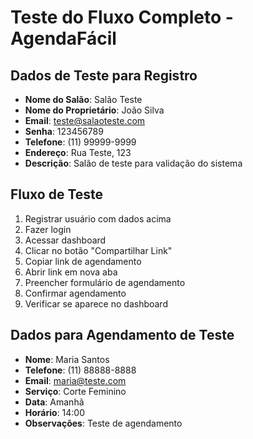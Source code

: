 # Teste do Fluxo Completo - AgendaFácil

## Dados de Teste para Registro
- **Nome do Salão**: Salão Teste
- **Nome do Proprietário**: João Silva
- **Email**: teste@salaoteste.com
- **Senha**: 123456789
- **Telefone**: (11) 99999-9999
- **Endereço**: Rua Teste, 123
- **Descrição**: Salão de teste para validação do sistema

## Fluxo de Teste
1. Registrar usuário com dados acima
2. Fazer login
3. Acessar dashboard
4. Clicar no botão "Compartilhar Link"
5. Copiar link de agendamento
6. Abrir link em nova aba
7. Preencher formulário de agendamento
8. Confirmar agendamento
9. Verificar se aparece no dashboard

## Dados para Agendamento de Teste
- **Nome**: Maria Santos
- **Telefone**: (11) 88888-8888
- **Email**: maria@teste.com
- **Serviço**: Corte Feminino
- **Data**: Amanhã
- **Horário**: 14:00
- **Observações**: Teste de agendamento